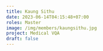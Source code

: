 ```yaml
---
title: Kaung Sithu
date: 2023-06-14T04:15:48+07:00
roles: Master
image: /img/members/kaungsithu.jpg
project: Medical VQA
draft: false
---
```


